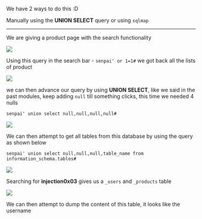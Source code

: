 We have 2 ways to do this :D

Manually using the **UNION SELECT** query or using `sqlmap`

***

We are giving a product page with the search functionality

![](https://i.imgur.com/TD2Rqgp.png)



Using this query in the search bar - `senpai' or 1=1#` we got back all the lists of product

![](https://i.imgur.com/UdjhrTL.jpg)


we can then advance our query by using **UNION SELECT**, like we said in the past modules, keep adding `null` till something clicks, this time we needed 4 nulls

```
senpai' union select null,null,null,null#
```


![](https://i.imgur.com/e2H7jSI.png)



We can then attempt to get all tables from this database by using the query as shown below

```
senpai' union select null,null,null,table_name from information_schema.tables#
```


![](https://i.imgur.com/GOQJ3Er.png)


Searching for **injection0x03** gives us a `_users` and `_products` table 
 
![](https://i.imgur.com/mxIbLRO.png)


We can then attempt to dump the content of this table, it looks like the username 



